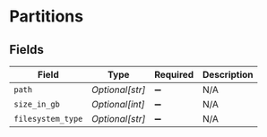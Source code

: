 # Partitions


## Fields

| Field              | Type               | Required           | Description        |
| ------------------ | ------------------ | ------------------ | ------------------ |
| `path`             | *Optional[str]*    | :heavy_minus_sign: | N/A                |
| `size_in_gb`       | *Optional[int]*    | :heavy_minus_sign: | N/A                |
| `filesystem_type`  | *Optional[str]*    | :heavy_minus_sign: | N/A                |